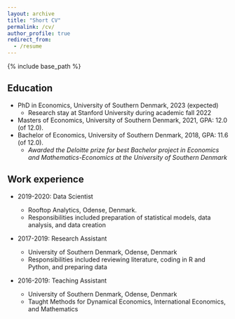 ```yaml
---
layout: archive
title: "Short CV"
permalink: /cv/
author_profile: true
redirect_from:
  - /resume
---
```


{% include base_path %}

## Education
* PhD in Economics, University of Southern Denmark, 2023 (expected)
  * Research stay at Stanford University during academic fall 2022
* Masters of Economics, University of Southern Denmark, 2021, GPA: 12.0 (of 12.0).
* Bachelor of Economics, University of Southern Denmark, 2018, GPA: 11.6 (of 12.0). 
  * *Awarded the Deloitte prize for best Bachelor project in Economics and Mathematics-Economics at the University of Southern Denmark*

## Work experience
* 2019-2020: Data Scientist
  * Rooftop Analytics, Odense, Denmark.
  * Responsibilities included preparation of statistical models, data analysis, and data creation

* 2017-2019: Research Assistant
  * University of Southern Denmark, Odense, Denmark
  * Responsibilities included reviewing literature, coding in R and Python, and preparing data

* 2016-2019: Teaching Assistant
  * University of Southern Denmark, Odense, Denmark
  * Taught Methods for Dynamical Economics, International Economics, and Mathematics
